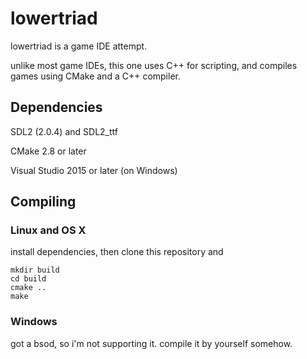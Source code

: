 # lowertriad

lowertriad is a game IDE attempt.

unlike most game IDEs, this one uses C++ for scripting, and compiles games using CMake and a C++ compiler.

## Dependencies
SDL2 (2.0.4) and SDL2_ttf

CMake 2.8 or later

Visual Studio 2015 or later (on Windows)

## Compiling
### Linux and OS X
install dependencies, then clone this repository and
```
mkdir build
cd build
cmake ..
make
```

### Windows
got a bsod, so i'm not supporting it. compile it by yourself somehow.
